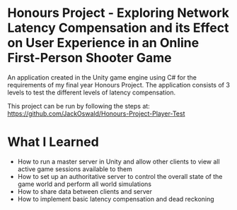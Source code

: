 # Honours Project - Exploring Network Latency Compensation and its Effect on User Experience in an Online First-Person Shooter Game

An application created in the Unity game engine using C# for the requirements of my final year Honours Project. The application consists of 3 levels to test the different levels of latency compensation. 

This project can be run by following the steps at: https://github.com/JackOswald/Honours-Project-Player-Test

# What I Learned
 
* How to run a master server in Unity and allow other clients to view all active game sessions available to them
* How to set up an authoritative server to control the overall state of the game world and perform all world simulations
* How to share data between clients and server 
* How to implement basic latency compensation and dead reckoning   
